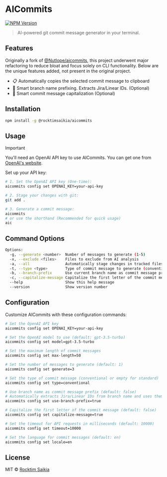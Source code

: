 # AICommits

[![NPM Version](https://img.shields.io/npm/v/@rocktimsaikia/aicommits?color=brightgreen)](https://www.npmjs.com/package/@rocktimsaikia/aicommits)

> AI-powered git commit message generator in your terminal.

## Features
Originally a fork of [@Nutlope/aicommits](https://github.com/Nutlope/aicommits), this project underwent major refactoring to reduce bloat and focus solely on CLI functionality. Below are the unique features added, not present in the original project.

- 📋 Automatically copies the selected commit message to clipboard
- 🔖 Smart branch name prefixing. Extracts Jira/Linear IDs. (Optional)
- 📝 Smart commit message capitalization (Optional)

## Installation

```bash
npm install -g @rocktimsaikia/aicommits
```

## Usage

> [!IMPORTANT]
> You'll need an OpenAI API key to use AICommits. You can get one from [OpenAI's website](https://platform.openai.com/account/api-keys).

Set up your API key:

```bash
# 1. Set the OpenAI API key (One-time):
aicommits config set OPENAI_KEY=your-api-key

# 2. Stage your changes with git:
git add .

# 3. Generate a commit message:
aicommits
# or use the shorthand (Recommended for quick usage)
aic
```

## Command Options

```bash
Options:
  -g, --generate <number>  Number of messages to generate (1-5)
  -x, --exclude <files>    Files to exclude from AI analysis
  -a, --all                Automatically stage changes in tracked files
  -t, --type <type>        Type of commit message to generate (conventional or empty)
  -b, --branch-prefix      Use current branch name as commit message prefix (auto-detects Jira/Linear IDs)
  -c, --capitalize-message Capitalize the first letter of the commit message
  --help                   Show this help message
  --version                Show version number
```

## Configuration

Customize AICommits with these configuration commands:

```bash
# Set the OpenAI API key
aicommits config set OPENAI_KEY=your-api-key

# Set the OpenAI model to use (default: gpt-3.5-turbo)
aicommits config set model=gpt-3.5-turbo

# Set the maximum length of commit messages
aicommits config set max-length=50

# Set the number of messages to generate (default: 1)
aicommits config set generate=3

# Set the type of commit message (conventional or empty for standard)
aicommits config set type=conventional

# Use branch name as commit message prefix (default: false)
# Automatically extracts Jira/Linear IDs from branch name and uses them as prefix.
aicommits config set use-branch-prefix=true

# Capitalize the first letter of the commit message (default: false)
aicommits config set capitalize-message=true

# Set the timeout for API requests in milliseconds (default: 10000)
aicommits config set timeout=10000

# Set the language for commit messages (default: en)
aicommits config set locale=en
```

## License

MIT © [Rocktim Saikia](https://github.com/rocktimsaikia)
